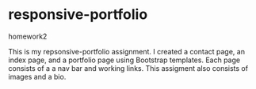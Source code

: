 # responsive-portfolio
homework2

This is my repsonsive-portfolio assignment.  I created a contact page, an index page, and a portfolio page using Bootstrap templates. Each page consists of a a nav bar and working links.  This assigment also consists of images and a bio.
